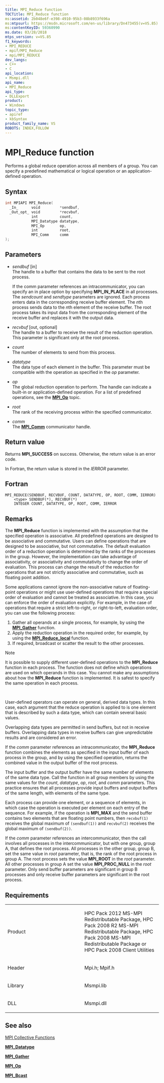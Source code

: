 ```yaml
---
title: MPI_Reduce function
TOCTitle: MPI_Reduce function
ms:assetid: 2b048e6f-e398-4910-95b3-08b8933f696a
ms:mtpsurl: https://msdn.microsoft.com/en-us/library/Dn473455(v=VS.85)
ms:contentKeyID: 59360990
ms.date: 03/28/2018
mtps_version: v=VS.85
f1_keywords:
- MPI_REDUCE
- mpif/MPI_Reduce
- mpi/MPI_REDUCE
dev_langs:
- C++
- C
api_location:
- Msmpi.dll
api_name:
- MPI_Reduce
api_type:
- DLLExport
product:
- Windows
topic_type:
- apiref
- kbSyntax
product_family_name: VS
ROBOTS: INDEX,FOLLOW
---
```


# MPI\_Reduce function

Performs a global reduce operation across all members of a group. You can specify a predefined mathematical or logical operation or an application-defined operation.

## Syntax

``` c++
int MPIAPI MPI_Reduce(
  _In_      void         *sendbuf,
  _Out_opt_ void         *recvbuf,
            int          count,
            MPI_Datatype datatype,
            MPI_Op       op,
            int          root,
            MPI_Comm     comm
);
```

## Parameters

  - *sendbuf* \[in\]  
    The handle to a buffer that contains the data to be sent to the root process.
    
    If the comm parameter references an intracommunicator, you can specify an in place option by specifying **MPI\_IN\_PLACE** in all processes. The *sendcount* and *sendtype* parameters are ignored. Each process enters data in the corresponding receive buffer element. The *n*th process sends data to the *n*th element of the receive buffer. The root process takes its input data from the corresponding element of the receive buffer and replaces it with the output data.

  - *recvbuf* \[out, optional\]  
    The handle to a buffer to receive the result of the reduction operation. This parameter is significant only at the root process.

  - *count*  
    The number of elements to send from this process.

  - *datatype*  
    The data type of each element in the buffer. This parameter must be compatible with the operation as specified in the *op* parameter.

  - *op*  
    The global reduction operation to perform. The handle can indicate a built-in or application-defined operation. For a list of predefined operations, see the [**MPI\_Op**](mpi-op-enumeration.md) topic.

  - *root*  
    The rank of the receiving process within the specified communicator.

  - *comm*  
    The [**MPI\_Comm**](mpi-comm-enumeration.md) communicator handle.

## Return value

Returns **MPI\_SUCCESS** on success. Otherwise, the return value is an error code.

In Fortran, the return value is stored in the *IERROR* parameter.

## Fortran

    MPI_REDUCE(SENDBUF, RECVBUF, COUNT, DATATYPE, OP, ROOT, COMM, IERROR) 
        <type> SENDBUF(*), RECVBUF(*) 
        INTEGER COUNT, DATATYPE, OP, ROOT, COMM, IERROR

## Remarks

The **MPI\_Reduce** function is implemented with the assumption that the specified operation is associative. All predefined operations are designed to be associative and commutative. Users can define operations that are designed to be associative, but not commutative. The default evaluation order of a reduction operation is determined by the ranks of the processes in the group. However, the implementation can take advantage of associativity, or associativity and commutativity to change the order of evaluation. This process can change the result of the reduction for operations that are not strictly associative and commutative, such as floating point addition.

Some applications cannot ignore the non-associative nature of floating-point operations or might use user-defined operations that require a special order of evaluation and cannot be treated as associative. In this case, you can enforce the order of evaluation explicitly. For example, in the case of operations that require a strict left-to-right, or right-to-left, evaluation order, you can use the following process:

1.  Gather all operands at a single process, for example, by using the [**MPI\_Gather**](mpi-gather-function.md) function.
2.  Apply the reduction operation in the required order, for example, by using the [**MPI\_Reduce\_local**](mpi-reduce-local-function.md) function.
3.  If required, broadcast or scatter the result to the other processes.

> [!NOTE]
> It is possible to supply different user-defined operations to the **MPI\_Reduce** function in each process. The function does not define which operations are used on which operands in this case. You cannot make any assumptions about how the **MPI\_Reduce** function is implemented. It is safest to specify the same operation in each process.

 

User-defined operators can operate on general, derived data types. In this case, each argument that the reduce operation is applied to is one element that is described by such a data type, which can contain several basic values.

Overlapping data types are permitted in send buffers, but not in receive buffers. Overlapping data types in receive buffers can give unpredictable results and are considered an error.

If the *comm* parameter references an intracommunicator, the **MPI\_Reduce** function combines the elements as specified in the input buffer of each process in the group, and by using the specified operation, returns the combined value in the output buffer of the root process.

The input buffer and the output buffer have the same number of elements of the same data type. Call the function in all group members by using the same values for the *count*, *datatype*, *op*, *root*, and *comm* parameters. This practice ensures that all processes provide input buffers and output buffers of the same length, with elements of the same type.

Each process can provide one element, or a sequence of elements, in which case the operation is executed per element on each entry of the sequence. For example, if the operation is **MPI\_MAX** and the send buffer contains two elements that are floating point numbers, then `recvbuf(1)` receives the global maximum of `(sendbuf(1))` and `recvbuf(2)` receives the global maximum of `(sendbuf(2))`.

If the *comm* parameter references an intercommunicator, then the call involves all processes in the intercommunicator, but with one group, group A, that defines the root process. All processes in the other group, group B, set the same value in *root* parameter, that is, the rank of the root process in group A. The root process sets the value **MPI\_ROOT** in the *root* parameter. All other processes in group A set the value **MPI\_PROC\_NULL** in the *root* parameter. Only send buffer parameters are significant in group B processes and only receive buffer parameters are significant in the root process.

## Requirements

<table>
<colgroup>
<col style="width: 50%" />
<col style="width: 50%" />
</colgroup>
<tbody>
<tr class="odd">
<td><p>Product</p></td>
<td><p>HPC Pack 2012 MS-MPI Redistributable Package, HPC Pack 2008 R2 MS-MPI Redistributable Package, HPC Pack 2008 MS-MPI Redistributable Package or HPC Pack 2008 Client Utilities</p></td>
</tr>
<tr class="even">
<td><p>Header</p></td>
<td>Mpi.h;
Mpif.h</td>
</tr>
<tr class="odd">
<td><p>Library</p></td>
<td>Msmpi.lib</td>
</tr>
<tr class="even">
<td><p>DLL</p></td>
<td>Msmpi.dll</td>
</tr>
</tbody>
</table>


## See also

[MPI Collective Functions](mpi-collective-functions.md)

[**MPI\_Datatype**](mpi-datatype-enumeration.md)

[**MPI\_Gather**](mpi-gather-function.md)

[**MPI\_Op**](mpi-op-enumeration.md)

[**MPI\_Bcast**](mpi-bcast-function.md)

